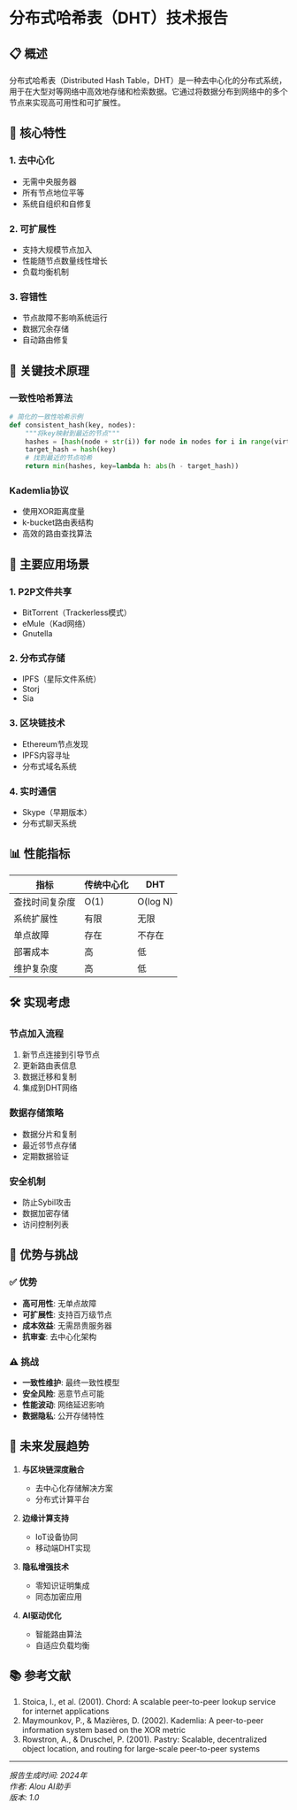# 分布式哈希表（DHT）技术报告

## 📋 概述
分布式哈希表（Distributed Hash Table，DHT）是一种去中心化的分布式系统，用于在大型对等网络中高效地存储和检索数据。它通过将数据分布到网络中的多个节点来实现高可用性和可扩展性。

## 🎯 核心特性

### 1. 去中心化
- 无需中央服务器
- 所有节点地位平等
- 系统自组织和自修复

### 2. 可扩展性
- 支持大规模节点加入
- 性能随节点数量线性增长
- 负载均衡机制

### 3. 容错性
- 节点故障不影响系统运行
- 数据冗余存储
- 自动路由修复

## 🔧 关键技术原理

### 一致性哈希算法
```python
# 简化的一致性哈希示例
def consistent_hash(key, nodes):
    """将key映射到最近的节点"""
    hashes = [hash(node + str(i)) for node in nodes for i in range(virtual_nodes)]
    target_hash = hash(key)
    # 找到最近的节点哈希
    return min(hashes, key=lambda h: abs(h - target_hash))
```

### Kademlia协议
- 使用XOR距离度量
- k-bucket路由表结构
- 高效的路由查找算法

## 🚀 主要应用场景

### 1. P2P文件共享
- BitTorrent（Trackerless模式）
- eMule（Kad网络）
- Gnutella

### 2. 分布式存储
- IPFS（星际文件系统）
- Storj
- Sia

### 3. 区块链技术
- Ethereum节点发现
- IPFS内容寻址
- 分布式域名系统

### 4. 实时通信
- Skype（早期版本）
- 分布式聊天系统

## 📊 性能指标

| 指标 | 传统中心化 | DHT |
|------|------------|-----|
| 查找时间复杂度 | O(1) | O(log N) |
| 系统扩展性 | 有限 | 无限 |
| 单点故障 | 存在 | 不存在 |
| 部署成本 | 高 | 低 |
| 维护复杂度 | 高 | 低 |

## 🛠️ 实现考虑

### 节点加入流程
1. 新节点连接到引导节点
2. 更新路由表信息
3. 数据迁移和复制
4. 集成到DHT网络

### 数据存储策略
- 数据分片和复制
- 最近邻节点存储
- 定期数据验证

### 安全机制
- 防止Sybil攻击
- 数据加密存储
- 访问控制列表

## 🌟 优势与挑战

### ✅ 优势
- **高可用性**: 无单点故障
- **可扩展性**: 支持百万级节点
- **成本效益**: 无需昂贵服务器
- **抗审查**: 去中心化架构

### ⚠️ 挑战
- **一致性维护**: 最终一致性模型
- **安全风险**: 恶意节点可能
- **性能波动**: 网络延迟影响
- **数据隐私**: 公开存储特性

## 🔮 未来发展趋势

1. **与区块链深度融合**
   - 去中心化存储解决方案
   - 分布式计算平台
   
2. **边缘计算支持**
   - IoT设备协同
   - 移动端DHT实现
   
3. **隐私增强技术**
   - 零知识证明集成
   - 同态加密应用
   
4. **AI驱动优化**
   - 智能路由算法
   - 自适应负载均衡

## 📚 参考文献

1. Stoica, I., et al. (2001). Chord: A scalable peer-to-peer lookup service for internet applications
2. Maymounkov, P., & Mazières, D. (2002). Kademlia: A peer-to-peer information system based on the XOR metric
3. Rowstron, A., & Druschel, P. (2001). Pastry: Scalable, decentralized object location, and routing for large-scale peer-to-peer systems

---
*报告生成时间: 2024年*  
*作者: Alou AI助手*  
*版本: 1.0*